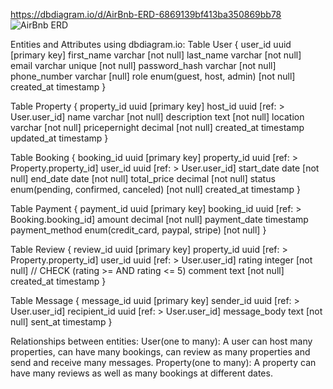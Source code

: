 https://dbdiagram.io/d/AirBnb-ERD-6869139bf413ba350869bb78
![AirBnb ERD](https://github.com/user-attachments/assets/a23f6b23-befe-4d1d-a1cc-c9b5842113d5)

Entities and Attributes using dbdiagram.io:
Table User {
  user_id uuid [primary key]
  first_name varchar [not null]
  last_name varchar [not null]
  email varchar unique [not null]
  password_hash varchar [not null]
  phone_number varchar [null]
  role enum(guest, host, admin) [not null]
  created_at timestamp
 }

Table Property {
  property_id uuid [primary key]
  host_id uuid [ref: > User.user_id]
  name varchar [not null]
  description text [not null]
  location varchar [not null]
  pricepernight decimal [not null]
  created_at timestamp
  updated_at timestamp
}

Table Booking {
  booking_id uuid [primary key]
  property_id uuid [ref: > Property.property_id]
  user_id uuid [ref: > User.user_id]
  start_date date [not null]
  end_date date [not null]
  total_price decimal [not null]
  status enum(pending, confirmed, canceled) [not null]
  created_at timestamp
}

Table Payment {
  payment_id uuid [primary key]
  booking_id uuid [ref: > Booking.booking_id]
  amount decimal [not null]
  payment_date timestamp
  payment_method enum(credit_card, paypal, stripe) [not null]
}

Table Review {
  review_id uuid [primary key]
  property_id uuid [ref: > Property.property_id]
  user_id uuid [ref: > User.user_id]
  rating integer [not null] // CHECK (rating >=  AND rating <= 5)
  comment text [not null]
  created_at timestamp
}

Table Message {
  message_id uuid [primary key]
  sender_id uuid [ref: > User.user_id]
  recipient_id uuid [ref: > User.user_id]
  message_body text [not null]
  sent_at timestamp
}

Relationships between entities:
User(one to many): A user can host many properties, can have many bookings, can review as many properties and send and receive many messages.
Property(one to many): A property can have many reviews as well as many bookings at different dates.
